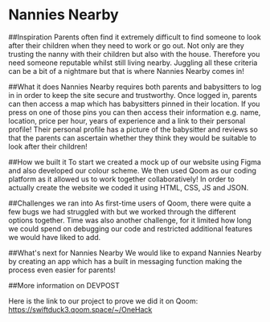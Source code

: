 Nannies Nearby
==================

##Inspiration
Parents often find it extremely difficult to find someone to look after their children when they need to work or go out. 
Not only are they trusting the nanny with their children but also with the house. 
Therefore you need someone reputable whilst still living nearby. 
Juggling all these criteria can be a bit of a nightmare but that is where Nannies Nearby comes in!


##What it does
Nannies Nearby requires both parents and babysitters to log in in order to keep the site secure and trustworthy. Once logged in, parents can then access a map which has babysitters pinned in their location. 
If you press on one of those pins you can then access their information e.g. name, location, price per hour, years of experience and a link to their personal profile! 
Their personal profile has a picture of the babysitter and reviews so that the parents can ascertain whether they think they would be suitable to look after their children!


##How we built it
To start we created a mock up of our website using Figma and also developed our colour scheme. 
We then used Qoom as our coding platform as it allowed us to work together collaboratively! In order to actually create the website we coded it using HTML, CSS, JS and JSON.


##Challenges we ran into
As first-time users of Qoom, there were quite a few bugs we had struggled with but we worked through the different options together. 
Time was also another challenge, for it limited how long we could spend on debugging our code and restricted additional features we would have liked to add.


##What's next for Nannies Nearby
We would like to expand Nannies Nearby by creating an app which has a built in messaging function making the process even easier for parents!


##More information on DEVPOST

Here is the link to our project to prove we did it on Qoom:
https://swiftduck3.qoom.space/~/OneHack

